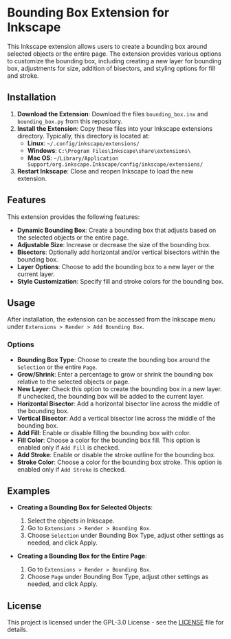 # Bounding Box Extension for Inkscape

This Inkscape extension allows users to create a bounding box around selected objects or the entire page. The extension provides various options to customize the bounding box, including creating a new layer for bounding box, adjustments for size, addition of bisectors, and styling options for fill and stroke.

## Installation

1. **Download the Extension**: Download the files `bounding_box.inx` and `bounding_box.py` from this repository.
2. **Install the Extension**: Copy these files into your Inkscape extensions directory. Typically, this directory is located at:
   - **Linux**: `~/.config/inkscape/extensions/`
   - **Windows**: `C:\Program Files\Inkscape\share\extensions\`
   - **Mac OS**: `~/Library/Application Support/org.inkscape.Inkscape/config/inkscape/extensions/`
3. **Restart Inkscape**: Close and reopen Inkscape to load the new extension.

## Features

This extension provides the following features:

- **Dynamic Bounding Box**: Create a bounding box that adjusts based on the selected objects or the entire page.
- **Adjustable Size**: Increase or decrease the size of the bounding box.
- **Bisectors**: Optionally add horizontal and/or vertical bisectors within the bounding box.
- **Layer Options**: Choose to add the bounding box to a new layer or the current layer.
- **Style Customization**: Specify fill and stroke colors for the bounding box.

## Usage

After installation, the extension can be accessed from the Inkscape menu under `Extensions > Render > Add Bounding Box`.

### Options

- **Bounding Box Type**: Choose to create the bounding box around the `Selection` or the entire `Page`.
- **Grow/Shrink**: Enter a percentage to grow or shrink the bounding box relative to the selected objects or page.
- **New Layer**: Check this option to create the bounding box in a new layer. If unchecked, the bounding box will be added to the current layer.
- **Horizontal Bisector**: Add a horizontal bisector line across the middle of the bounding box.
- **Vertical Bisector**: Add a vertical bisector line across the middle of the bounding box.
- **Add Fill**: Enable or disable filling the bounding box with color.
- **Fill Color**: Choose a color for the bounding box fill. This option is enabled only if `Add Fill` is checked.
- **Add Stroke**: Enable or disable the stroke outline for the bounding box.
- **Stroke Color**: Choose a color for the bounding box stroke. This option is enabled only if `Add Stroke` is checked.

## Examples

- **Creating a Bounding Box for Selected Objects**:

  1. Select the objects in Inkscape.
  2. Go to `Extensions > Render > Bounding Box`.
  3. Choose `Selection` under Bounding Box Type, adjust other settings as needed, and click Apply.

- **Creating a Bounding Box for the Entire Page**:
  1. Go to `Extensions > Render > Bounding Box`.
  2. Choose `Page` under Bounding Box Type, adjust other settings as needed, and click Apply.

## License

This project is licensed under the GPL-3.0 License - see the [LICENSE](LICENSE) file for details.
